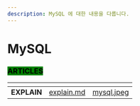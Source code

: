 ```yaml
---
description: MySQL 에 대한 내용을 다룹니다.
---
```


# MySQL

### <mark style="background-color:green;">ARTICLES</mark>

<table data-view="cards"><thead><tr><th></th><th data-hidden data-card-target data-type="content-ref"></th><th data-hidden data-card-cover data-type="files"></th></tr></thead><tbody><tr><td><strong>EXPLAIN</strong></td><td><a href="explain.md">explain.md</a></td><td><a href="../../.gitbook/assets/mysql.jpeg">mysql.jpeg</a></td></tr></tbody></table>
